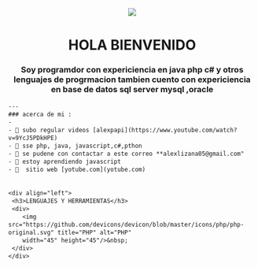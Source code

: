  <div id="header" align="center">
        <img src="https://media.giphy.com/media/qgQUggAC3Pfv687qPC/giphy.gif" width="200" />
        <h1 align="center">HOLA BIENVENIDO </h1>
        <h3 align="center">Soy programdor con expericiencia en java php c# y otros lenguajes de progrmacion tambien cuento con
            expericiencia en base de datos sql server mysql ,oracle
        </h3>
    </div>

    ---
    ### acerca de mi :
    -
    - 🔭 subo regular videos [alexpapi](https://www.youtube.com/watch?v=9YcJ5PDkHPE)
    - 🌱 sse php, java, javascript,c#,pthon
    - 👯 se pudene con contactar a este correo **alexlizana05@gmail.com"
    - 🤔 estoy aprendiendo javascript
    - 💬  sitio web [yotube.com](yotube.com)


    <div align="left">
     <h3>LENGUAJES Y HERRAMIENTAS</h3>
     <div>
        <img src="https://github.com/devicons/devicon/blob/master/icons/php/php-original.svg" title="PHP" alt="PHP"
        width="45" height="45"/>&nbsp;
     </div>
    </div>
